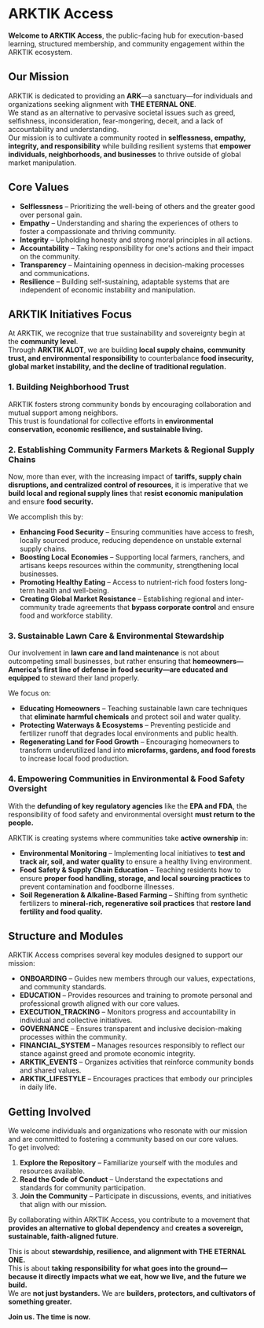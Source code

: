 # ARKTIK Access

**Welcome to ARKTIK Access**, the public-facing hub for execution-based learning, structured membership, and community engagement within the ARKTIK ecosystem.

## Our Mission

ARKTIK is dedicated to providing an **ARK**—a sanctuary—for individuals and organizations seeking alignment with **THE ETERNAL ONE**.  
We stand as an alternative to pervasive societal issues such as greed, selfishness, inconsideration, fear-mongering, deceit, and a lack of accountability and understanding.  
Our mission is to cultivate a community rooted in **selflessness, empathy, integrity, and responsibility** while building resilient systems that **empower individuals, neighborhoods, and businesses** to thrive outside of global market manipulation.

## Core Values

- **Selflessness** – Prioritizing the well-being of others and the greater good over personal gain.  
- **Empathy** – Understanding and sharing the experiences of others to foster a compassionate and thriving community.  
- **Integrity** – Upholding honesty and strong moral principles in all actions.  
- **Accountability** – Taking responsibility for one's actions and their impact on the community.  
- **Transparency** – Maintaining openness in decision-making processes and communications.  
- **Resilience** – Building self-sustaining, adaptable systems that are independent of economic instability and manipulation.  

## ARKTIK Initiatives Focus

At ARKTIK, we recognize that true sustainability and sovereignty begin at the **community level**.  
Through **ARKTIK ALOT**, we are building **local supply chains, community trust, and environmental responsibility** to counterbalance **food insecurity, global market instability, and the decline of traditional regulation.**

### 1. Building Neighborhood Trust

ARKTIK fosters strong community bonds by encouraging collaboration and mutual support among neighbors.  
This trust is foundational for collective efforts in **environmental conservation, economic resilience, and sustainable living.**

### 2. Establishing Community Farmers Markets & Regional Supply Chains

Now, more than ever, with the increasing impact of **tariffs, supply chain disruptions, and centralized control of resources**, it is imperative that we **build local and regional supply lines** that **resist economic manipulation** and ensure **food security.**  

We accomplish this by:
- **Enhancing Food Security** – Ensuring communities have access to fresh, locally sourced produce, reducing dependence on unstable external supply chains.  
- **Boosting Local Economies** – Supporting local farmers, ranchers, and artisans keeps resources within the community, strengthening local businesses.  
- **Promoting Healthy Eating** – Access to nutrient-rich food fosters long-term health and well-being.  
- **Creating Global Market Resistance** – Establishing regional and inter-community trade agreements that **bypass corporate control** and ensure food and workforce stability.  

### 3. Sustainable Lawn Care & Environmental Stewardship

Our involvement in **lawn care and land maintenance** is not about outcompeting small businesses, but rather ensuring that **homeowners—America’s first line of defense in food security—are educated and equipped** to steward their land properly.  

We focus on:
- **Educating Homeowners** – Teaching sustainable lawn care techniques that **eliminate harmful chemicals** and protect soil and water quality.  
- **Protecting Waterways & Ecosystems** – Preventing pesticide and fertilizer runoff that degrades local environments and public health.  
- **Regenerating Land for Food Growth** – Encouraging homeowners to transform underutilized land into **microfarms, gardens, and food forests** to increase local food production.  

### 4. Empowering Communities in Environmental & Food Safety Oversight

With the **defunding of key regulatory agencies** like the **EPA and FDA**, the responsibility of food safety and environmental oversight **must return to the people.**  

ARKTIK is creating systems where communities take **active ownership** in:
- **Environmental Monitoring** – Implementing local initiatives to **test and track air, soil, and water quality** to ensure a healthy living environment.  
- **Food Safety & Supply Chain Education** – Teaching residents how to ensure **proper food handling, storage, and local sourcing practices** to prevent contamination and foodborne illnesses.  
- **Soil Regeneration & Alkaline-Based Farming** – Shifting from synthetic fertilizers to **mineral-rich, regenerative soil practices** that **restore land fertility and food quality.**  

## Structure and Modules

ARKTIK Access comprises several key modules designed to support our mission:

- **ONBOARDING** – Guides new members through our values, expectations, and community standards.  
- **EDUCATION** – Provides resources and training to promote personal and professional growth aligned with our core values.  
- **EXECUTION_TRACKING** – Monitors progress and accountability in individual and collective initiatives.  
- **GOVERNANCE** – Ensures transparent and inclusive decision-making processes within the community.  
- **FINANCIAL_SYSTEM** – Manages resources responsibly to reflect our stance against greed and promote economic integrity.  
- **ARKTIK_EVENTS** – Organizes activities that reinforce community bonds and shared values.  
- **ARKTIK_LIFESTYLE** – Encourages practices that embody our principles in daily life.  

## Getting Involved

We welcome individuals and organizations who resonate with our mission and are committed to fostering a community based on our core values.  
To get involved:

1. **Explore the Repository** – Familiarize yourself with the modules and resources available.  
2. **Read the Code of Conduct** – Understand the expectations and standards for community participation.  
3. **Join the Community** – Participate in discussions, events, and initiatives that align with our mission.  

By collaborating within ARKTIK Access, you contribute to a movement that **provides an alternative to global dependency** and **creates a sovereign, sustainable, faith-aligned future**.  

This is about **stewardship, resilience, and alignment with THE ETERNAL ONE.**  
This is about **taking responsibility for what goes into the ground—because it directly impacts what we eat, how we live, and the future we build.**  
We are **not just bystanders.** We are **builders, protectors, and cultivators of something greater.**  

**Join us. The time is now.**
